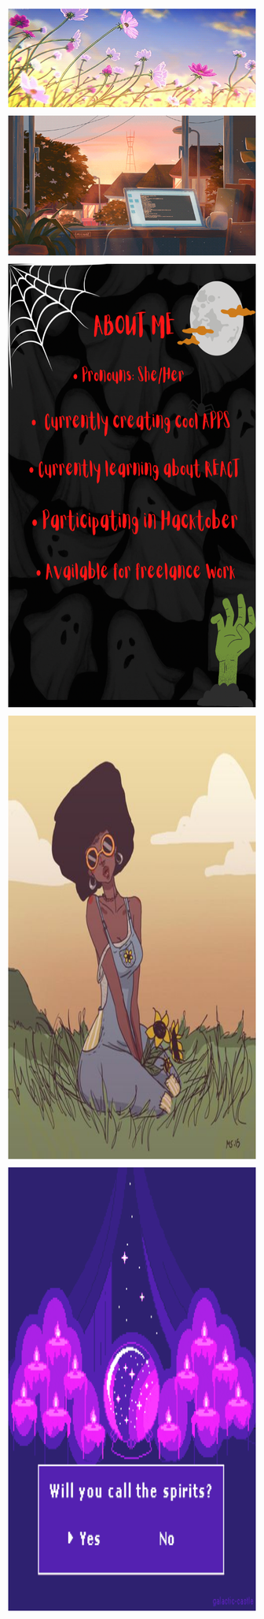 <p align="center">
  <img src="792236ced7ec959dd7a0ce7804d3bd47.gif" alt="Zolara Codes Spooky Logo" width="770" height="200"/>
</p>

<p align="center">
  <img src="7d07a255678962d30d8717dcf5dbd266.gif" alt="Black elf studying magic"/>
</p>
 
<p align="center">
<img src="0BE2D0DB-2CA4-4F8A-BB88-C93572F8C369.png" alt="About me page" width="700" height="900" />
 </p>

<p align="center">
 <img src="b523c6a6505a72bc5f835c9a768566e0.jpg" alt="Witchy Black girl" width="700" height="900" title="Optional title"/>
</p>

<p align="center">
  <img src="C020B6D4-3EA3-4E10-91BF-F3B93ABAB709.gif" alt="crystal ball gif" width="700" height="900" />
</p>



